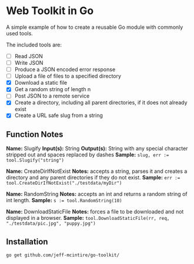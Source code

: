 # Web Toolkit in Go

A simple example of how to create a reusable Go module with commonly used tools.

The included tools are:

- [ ] Read JSON
- [ ] Write JSON
- [ ] Produce a JSON encoded error response
- [ ] Upload a file of files to a specified directory
- [X] Download a static file
- [X] Get a random string of length n
- [ ] Post JSON to a remote service
- [X] Create a directory, including all parent directories, if it does not already exist
- [X] Create a URL safe slug from a string

## Function Notes
**Name:** Slugify
**Input(s):** String
**Output(s):** String with any special character stripped out and spaces replaced by dashes
**Sample:** ```slug, err := tool.Slugify("string")```

**Name:** CreateDirIfNotExist
**Notes:** accepts a string, parses it and creates a directory and any parent directories if they do not exist.
**Sample:** ```err := tool.CreateDirIfNotExist("./testdata/myDir")```

**Name:** RandomString
**Notes:** accepts an int and returns a random string of int length.
**Sample:** ```s := tool.RandomString(10)```

**Name:** DownloadStaticFile
**Notes:** forces a file to be downloaded and not displayed in a browser.
**Sample:** ```tool.DownloadStaticFile(rr, req, "./testdata/pic.jpg", "puppy.jpg")```

## Installation

`go get github.com/jeff-mcintire/go-toolkit/`